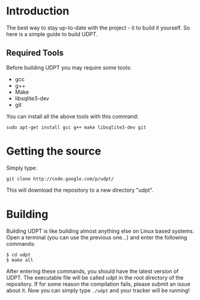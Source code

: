 # Introduction #
The best way to stay up-to-date with the project - it to build it yourself.
So here is a simple guide to build UDPT.

## Required Tools ##
Before building UDPT you may require some tools:

  * gcc
  * g++
  * Make
  * libsqlite3-dev
  * git

You can install all the above tools with this command:
```
sudo apt-get install gcc g++ make libsqlite3-dev git
```

# Getting the source #
Simply type:
```
git clone http://code.google.com/p/udpt/
```
This will download the repository to a new directory "udpt".

# Building #
Building UDPT is like building almost anything else on Linux based systems. Open a terminal (you can use the previous one...) and enter the following commands:
```
$ cd udpt
$ make all
```
After entering these commands, you should have the latest version of UDPT.
The executable file will be called udpt in the root directory of the repository.
If for some reason the compilation fails, please submit an issue about it.
Now you can simply type `./udpt` and your tracker will be running!